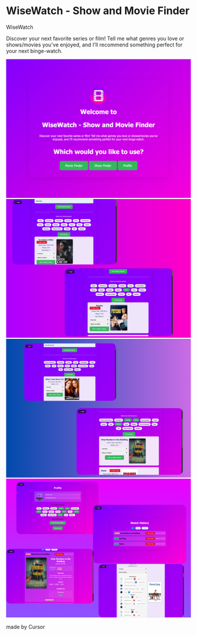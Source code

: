 # WiseWatch - Show and Movie Finder
WiseWatch

Discover your next favorite series or film! Tell me what genres you love or shows/movies you've enjoyed, and I'll recommend something perfect for your next binge-watch.




![wwss1](https://github.com/KingPenguin1400/show-and-movie-finder/blob/main/screenshots/wwss1.png?raw=true)
![wwss2](https://raw.githubusercontent.com/KingPenguin1400/show-and-movie-finder/refs/heads/main/screenshots/wwss2.png)
![wwss3](https://raw.githubusercontent.com/KingPenguin1400/show-and-movie-finder/refs/heads/main/screenshots/wwss3.png)
![wwss4](https://raw.githubusercontent.com/KingPenguin1400/show-and-movie-finder/refs/heads/main/screenshots/wwss4.png)


made by Cursor
